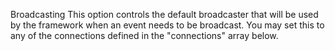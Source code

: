 Broadcasting
 This option controls the default broadcaster that will be used by the framework when an event needs to be broadcast. You may set this to any of the connections defined in the "connections" array below.
    
